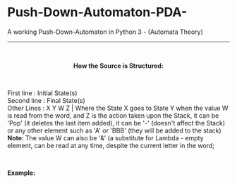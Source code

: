 # Push-Down-Automaton-PDA-
A working Push-Down-Automaton in Python 3 - (Automata Theory)
<br>
<hr>
<br>

<p align="center">
<b> How the Source is Structured: </b>
</p>

<br>

First line : Initial State(s)
<br>
Second line : Final State(s)
<br>
Other Lines : X Y W Z | Where the State X goes to State Y when the value W is read from the word, and Z is the action taken upon the Stack, it can be 'Pop' (it deletes the last item added), it can be '-' (doesn't affect the Stack) or any other element such as 'A' or 'BBB' (they will be added to the stack)
<br>
<b> Note: </b> The value W can also be '&' (a substitute for Lambda - empty element, can be read at any time, despite the current letter in the word;
<br>

<br>

<b>Example:</b> 
<br>
